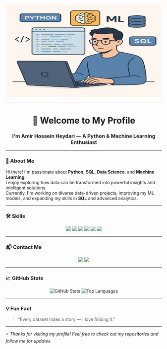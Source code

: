 <p align="center">
  <img src="pic.png" alt="Banner" width="100%" height="300px"/>
</p>

---

<!-- Header Banner -->
<h1 align="center">👋 Welcome to My Profile</h1>
<h3 align="center">I'm Amir Hossein Heydari — A Python & Machine Learning Enthusiast</h3>

---

### 🌟 About Me
Hi there! I'm passionate about **Python**, **SQL**, **Data Science**, and **Machine Learning**.  
I enjoy exploring how data can be transformed into powerful insights and intelligent solutions.  
Currently, I'm working on diverse data-driven projects, improving my ML models, and expanding my skills in **SQL** and advanced analytics.

---

### 🛠️ Skills
<p align="center">
  <img src="https://img.shields.io/badge/Python-3776AB?style=for-the-badge&logo=python&logoColor=white"/>
  <img src="https://img.shields.io/badge/Numpy-013243?style=for-the-badge&logo=numpy&logoColor=white"/>
  <img src="https://img.shields.io/badge/Pandas-150458?style=for-the-badge&logo=pandas&logoColor=white"/>
  <img src="https://img.shields.io/badge/Scikit--learn-F7931E?style=for-the-badge&logo=scikit-learn&logoColor=white"/>
  <img src="https://img.shields.io/badge/Matplotlib-11557c?style=for-the-badge&logo=plotly&logoColor=white"/>
  <img src="https://img.shields.io/badge/SQL-00758F?style=for-the-badge&logo=postgresql&logoColor=white"/>
</p>

---

### 📬 Contact Me
<p align="center">
  <a href="mailto:amirhossin6825@gmail.com"><img src="https://img.shields.io/badge/Gmail-D14836?style=for-the-badge&logo=gmail&logoColor=white" /></a>
  <a href="https://t.me/AmirHossin6825"><img src="https://img.shields.io/badge/Telegram-2CA5E0?style=for-the-badge&logo=telegram&logoColor=white" /></a>
</p>

---

### 📈 GitHub Stats
<p align="center">
  <img src="https://github-readme-stats.vercel.app/api?username=AmirHCode2005&show_icons=true&theme=default" alt="GitHub Stats" />
  <img src="https://github-readme-stats.vercel.app/api/top-langs/?username=AmirHCode2005&layout=compact&theme=default" alt="Top Languages" />
</p>

---

### 💡 Fun Fact
> “Every dataset hides a story — I love finding it.”

---

⭐️ *Thanks for visiting my profile! Feel free to check out my repositories and follow me for updates.*
